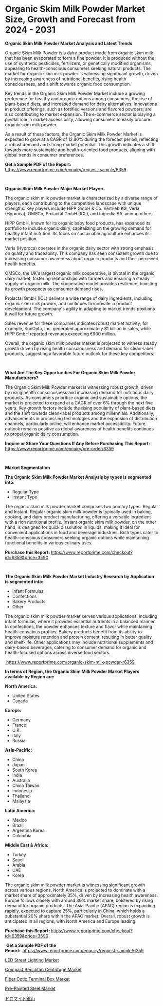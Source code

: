 <p><h1>Organic Skim Milk Powder Market Size, Growth and Forecast from 2024 - 2031</h1></p><p><strong>Organic Skim Milk Powder Market Analysis and Latest Trends</strong></p>
<p><p>Organic Skim Milk Powder is a dairy product made from organic skim milk that has been evaporated to form a fine powder. It is produced without the use of synthetic pesticides, fertilizers, or genetically modified organisms, appealing to health-conscious consumers seeking natural products. The market for organic skim milk powder is witnessing significant growth, driven by increasing awareness of nutritional benefits, rising health consciousness, and a shift towards organic food consumption.</p><p>Key trends in the Organic Skim Milk Powder Market include a growing preference for healthy and organic options among consumers, the rise of plant-based diets, and increased demand for dairy alternatives. Innovations in product offerings, such as fortified versions and flavored powders, are also contributing to market expansion. The e-commerce sector is playing a pivotal role in market accessibility, allowing consumers to easily procure organic skim milk powder.</p><p>As a result of these factors, the Organic Skim Milk Powder Market is expected to grow at a CAGR of 12.80% during the forecast period, reflecting a robust demand and strong market potential. This growth indicates a shift towards more sustainable and health-oriented food products, aligning with global trends in consumer preferences.</p></p>
<p><strong>Get a Sample PDF of the Report:&nbsp;</strong> <a href="https://www.reportprime.com/enquiry/request-sample/6359">https://www.reportprime.com/enquiry/request-sample/6359</a></p>
<p>&nbsp;</p>
<p><strong>Organic Skim Milk Powder Major Market Players</strong></p>
<p><p>The organic skim milk powder market is characterized by a diverse range of players, each contributing to the competitive landscape with unique strengths. Key players include HiPP GmbH & Co. Vertrieb KG, Verla (Hyproca), OMSCo, Prolactal GmbH (ICL), and Ingredia SA, among others. </p><p>HiPP GmbH, known for its organic baby food products, has expanded its portfolio to include organic dairy, capitalizing on the growing demand for healthy infant nutrition. Its focus on sustainable agriculture enhances its market position. </p><p>Verla (Hyproca) operates in the organic dairy sector with strong emphasis on quality and traceability. This company has seen consistent growth due to increasing consumer awareness about organic products and their perceived health benefits.</p><p>OMSCo, the UK's largest organic milk cooperative, is pivotal in the organic dairy market, fostering relationships with farmers and ensuring a steady supply of organic milk. The cooperative model provides resilience, boosting its growth prospects as consumer demand rises.</p><p>Prolactal GmbH (ICL) delivers a wide range of dairy ingredients, including organic skim milk powder, and continues to innovate in product development. The company's agility in adapting to market trends positions it well for future growth. </p><p>Sales revenue for these companies indicates robust market activity; for example, SunOpta, Inc. generated approximately $1 billion in sales, while HiPP GmbH reported revenues exceeding €900 million. </p><p>Overall, the organic skim milk powder market is projected to witness steady growth driven by rising health consciousness and demand for clean-label products, suggesting a favorable future outlook for these key competitors.</p></p>
<p>&nbsp;</p>
<p><strong>What Are The Key Opportunities For Organic Skim Milk Powder Manufacturers?</strong></p>
<p><p>The Organic Skim Milk Powder market is witnessing robust growth, driven by rising health consciousness and increasing demand for nutritious dairy products. As consumers prioritize organic and sustainable options, the market is projected to expand at a CAGR of over 6% through the next five years. Key growth factors include the rising popularity of plant-based diets and the shift towards clean-label products among millennials. Additionally, advancements in processing technologies and the expansion of distribution channels, particularly online, will enhance market accessibility. Future outlook remains positive as global awareness of health benefits continues to propel organic dairy consumption.</p></p>
<p><strong>Inquire or Share Your Questions If Any Before Purchasing This Report:</strong> <a href="https://www.reportprime.com/enquiry/pre-order/6359">https://www.reportprime.com/enquiry/pre-order/6359</a></p>
<p>&nbsp;</p>
<p><strong>Market Segmentation</strong></p>
<p><strong>The Organic Skim Milk Powder Market Analysis by types is segmented into:</strong></p>
<p><ul><li>Regular Type</li><li>Instant Type</li></ul></p>
<p><p>The organic skim milk powder market comprises two primary types: Regular and Instant. Regular organic skim milk powder is typically used in baking, cooking, and dairy product manufacturing, offering a versatile ingredient with a rich nutritional profile. Instant organic skim milk powder, on the other hand, is designed for quick dissolution in liquids, making it ideal for convenient applications in food and beverage industries. Both types cater to health-conscious consumers seeking organic options while maintaining functional benefits in various culinary uses.</p></p>
<p><strong>Purchase this Report:&nbsp;</strong><a href="https://www.reportprime.com/checkout?id=6359&price=3590">https://www.reportprime.com/checkout?id=6359&price=3590</a></p>
<p>&nbsp;</p>
<p><strong>The Organic Skim Milk Powder Market Industry Research by Application is segmented into:</strong></p>
<p><ul><li>Infant Formulas</li><li>Confections</li><li>Bakery Products</li><li>Other</li></ul></p>
<p><p>The organic skim milk powder market serves various applications, including infant formulas, where it provides essential nutrients in a balanced manner. In confections, the powder enhances texture and flavor while maintaining health-conscious profiles. Bakery products benefit from its ability to improve moisture retention and protein content, resulting in better quality and shelf-life. Other applications may include nutritional supplements and dairy-based beverages, catering to consumer demand for organic and health-focused options across diverse food sectors.</p></p>
<p><a href="https://www.reportprime.com/organic-skim-milk-powder-r6359">&nbsp;https://www.reportprime.com/organic-skim-milk-powder-r6359</a></p>
<p><strong>In terms of Region, the Organic Skim Milk Powder Market Players available by Region are:</strong></p>
<p>
    <p> <strong> North America: </strong>
        <ul>
            <li>United States</li>
            <li>Canada</li>
        </ul>
        </p> 
    <p> <strong> Europe: </strong>
        <ul>
            <li>Germany</li>
            <li>France</li>
            <li>U.K.</li>
            <li>Italy</li>
            <li>Russia</li>
        </ul>
        </p> 
    <p> <strong> Asia-Pacific: </strong>
        <ul>
            <li>China</li>
            <li>Japan</li>
            <li>South Korea</li>
            <li>India</li>
            <li>Australia</li>
            <li>China Taiwan</li>
            <li>Indonesia</li>
            <li>Thailand</li>
            <li>Malaysia</li>
        </ul>
        </p> 
    <p> <strong> Latin America: </strong>
        <ul>
            <li>Mexico</li>
            <li>Brazil</li>
            <li>Argentina Korea</li>
            <li>Colombia</li>
        </ul>
        </p> 
    <p> <strong> Middle East & Africa: </strong>
        <ul>
            <li>Turkey</li>
            <li>Saudi</li>
            <li>Arabia</li>
            <li>UAE</li>
            <li>Korea</li>
        </ul>
    </p>
    </p>
<p><p>The organic skim milk powder market is witnessing significant growth across various regions. North America is projected to dominate with a market share of approximately 35%, driven by increasing health awareness. Europe follows closely with around 30% market share, bolstered by rising demand for organic products. The Asia-Pacific (APAC) region is expanding rapidly, expected to capture 25%, particularly in China, which holds a substantial 20% share within the APAC market. Overall, robust growth is anticipated in all regions, with North America and Europe leading.</p></p>
<p><strong>Purchase this Report: </strong><a href="https://www.reportprime.com/checkout?id=6359&price=3590">https://www.reportprime.com/checkout?id=6359&price=3590</a></p>
<p>&nbsp;<strong>Get a Sample PDF of the Report:&nbsp;&nbsp;</strong><a href="https://www.reportprime.com/enquiry/request-sample/6359">https://www.reportprime.com/enquiry/request-sample/6359</a></p>
<p><strong></strong></p>
<p><p><a href="https://www.linkedin.com/pulse/led-street-lighting-industry-insights-report-analyzing-market-llfbf?trackingId=BFwkeiv5RvOCm5yWVnrMHw%3D%3D">LED Street Lighting Market</a></p><p><a href="https://issuu.com/reportprime-2/docs/compact-benchtop-centrifuge-market-_b84712e0b9858b">Compact Benchtop Centrifuge Market</a></p><p><a href="https://medium.com/@yvonnecrona2023/fiber-optic-terminal-box-market-size-market-segmentation-market-trends-and-growth-analysis-d7eea82b02cb">Fiber Optic Terminal Box Market</a></p><p><a href="https://issuu.com/reportprime-2/docs/pre-painted-steel-market-size-2030._dd5ef899d0c080">Pre-Painted Steel Market</a></p><p><a href="https://medium.com/@cryptoasu_20150/2024%E5%B9%B4%E3%81%8B%E3%82%892031%E5%B9%B4%E3%81%BE%E3%81%A7%E3%81%AE%E3%83%89%E3%83%AD%E3%83%9E%E3%82%A4%E3%83%88%E9%89%B1%E6%A5%AD%E5%B8%82%E5%A0%B4%E3%82%B7%E3%82%A7%E3%82%A2%E3%81%A8%E7%AB%B6%E4%BA%89%E7%92%B0%E5%A2%83%E3%81%AB%E5%AF%BE%E3%81%99%E3%82%8B%E6%B4%9E%E5%AF%9F-723a4accb13c">ドロマイト鉱山</a></p></p>